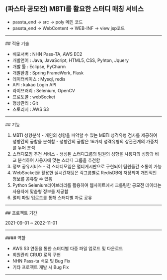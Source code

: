 ## (파스타 공모전) MBTI를 활요한 스터디 매칭 서비스
* passta_end -> src -> poly 메인 코드
* passta_end -> WebContent -> WEB-INF -> view jsp코드
<hr/>
## 적용 기술

* 배포서버 : NHN Pass-TA, AWS EC2
* 개발언어 : Java, JavaScript, HTML5, CSS, Pyhton, Jquery
* 개발 툴 : Eclipse, PyCharm
* 개발환경 : Spring FrameWork, Flask
* 데이터베이스 : Mysql, redis
* API : kakao Login API
* 라이브러리 : Selenium, OpenCV
* 프로토콜 : webSocket
* 형상관리 : Git
* 스토리지 : AWS S3
<hr/>
## 기능

1. MBTI 성향분석 - 개인의 성향을 파악할 수 있는 MBTI 성격유형 검사를 제공하여 성향간의 궁합을 분석함 - 성향간의 궁합은 16가지 성격유형의 상관관계의 가중치를 두어 분석
2. 스터디모임 추천 서비스 - 생성된 스터디그룹의 팀원의 성향을 사용자의 성향과 비교 분석하여 사용자에 맞는 스터디 그룹을 추천함
3. 정보 공유서비스 - 각 스터디모임은 멀티게시판으로 구현되어 팀원들간 소통이 가능
4. WebSocket을 활용한 실시간채팅은 각그룹별로 RedisDB에 저장되며 개인적인 정보를 공유할 수 있음
5. Python Selenium라이브러리를 활용하여 웹사이트에서 크롤링한 공모전 데이터는 사용자에 맞춤형 정보를 제공함
6. 멀티 파일 업로드를 통해 스터디별 자료 공유
<hr/>
## 프로젝트 기간

2021-09-01 ~ 2022-11-01
<hr/>
#### 역할

* AWS S3 연동을 통한 스터디별 다중 파일 업로드 및 다운로드
* 회원관리 CRUD 로직 구현
* NHN Pass-ta 배포 및 Bug Fix
* 기타 프로젝트 개발 시 Bug Fix
<hr/>
